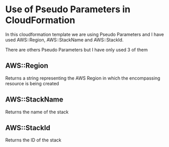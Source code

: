 # Use of Pseudo Parameters in CloudFormation

In this cloudformation template we are using Pseudo Parameters and I have used AWS::Region, AWS::StackName and AWS::StackId.

There are  others Pseudo Parameters but I have only used 3 of them

## AWS::Region
Returns a string representing the AWS Region in which the encompassing resource is being created

## AWS::StackName
Returns the name of the stack

## AWS::StackId
Returns the ID of the stack
